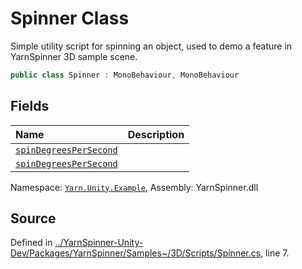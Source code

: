 # Spinner Class
Simple utility script for spinning an object, used to demo a feature in YarnSpinner 3D sample scene.

```csharp
public class Spinner : MonoBehaviour, MonoBehaviour
```



## Fields
|Name|Description|
|:---|:---|
|[`spinDegreesPerSecond`](/api/csharp/yarn.unity.example/spinner.spindegreespersecond.md)||
|[`spinDegreesPerSecond`](/api/csharp/yarn.unity.example/spinner.spindegreespersecond.md)||
<div class="class-metadata">

Namespace: [`Yarn.Unity.Example`](/api/csharp/yarn.unity.example/README.md), Assembly: YarnSpinner.dll
</div>

## Source
Defined in [../YarnSpinner-Unity-Dev/Packages/YarnSpinner/Samples~/3D/Scripts/Spinner.cs](https://github.com/YarnSpinnerTool/YarnSpinner-Unity//blob/develop/Samples~/3D/Scripts/Spinner.cs#L7), line 7.
